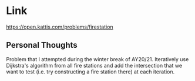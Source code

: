 # Link

https://open.kattis.com/problems/firestation

## Personal Thoughts

Problem that I attempted during the winter break of AY20/21. Iteratively use Dijkstra's algorithm from all fire stations and add the intersection that we want to test (i.e. try constructing a fire station there) at each iteration.

